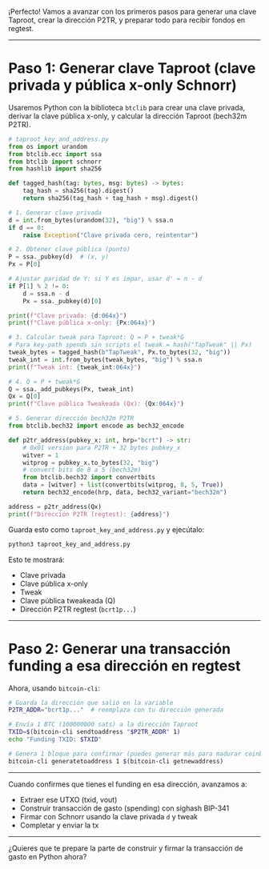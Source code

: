¡Perfecto! Vamos a avanzar con los primeros pasos para generar una clave Taproot, crear la dirección P2TR, y preparar todo para recibir fondos en regtest.

---

# Paso 1: Generar clave Taproot (clave privada y pública x-only Schnorr)

Usaremos Python con la biblioteca `btclib` para crear una clave privada, derivar la clave pública x-only, y calcular la dirección Taproot (bech32m P2TR).

```python
# taproot_key_and_address.py
from os import urandom
from btclib.ecc import ssa
from btclib import schnorr
from hashlib import sha256

def tagged_hash(tag: bytes, msg: bytes) -> bytes:
    tag_hash = sha256(tag).digest()
    return sha256(tag_hash + tag_hash + msg).digest()

# 1. Generar clave privada
d = int.from_bytes(urandom(32), "big") % ssa.n
if d == 0:
    raise Exception("Clave privada cero, reintentar")

# 2. Obtener clave pública (punto)
P = ssa._pubkey(d)  # (x, y)
Px = P[0]

# Ajustar paridad de Y: si Y es impar, usar d' = n - d
if P[1] % 2 != 0:
    d = ssa.n - d
    Px = ssa._pubkey(d)[0]

print(f"Clave privada: {d:064x}")
print(f"Clave pública x-only: {Px:064x}")

# 3. Calcular tweak para Taproot: Q = P + tweak*G
# Para key-path spends sin scripts el tweak = hash("TapTweak" || Px)
tweak_bytes = tagged_hash(b"TapTweak", Px.to_bytes(32, "big"))
tweak_int = int.from_bytes(tweak_bytes, "big") % ssa.n
print(f"Tweak int: {tweak_int:064x}")

# 4. Q = P + tweak*G
Q = ssa._add_pubkeys(Px, tweak_int)
Qx = Q[0]
print(f"Clave pública Tweakeada (Qx): {Qx:064x}")

# 5. Generar dirección bech32m P2TR
from btclib.bech32 import encode as bech32_encode

def p2tr_address(pubkey_x: int, hrp="bcrt") -> str:
    # 0x01 version para P2TR + 32 bytes pubkey_x
    witver = 1
    witprog = pubkey_x.to_bytes(32, "big")
    # convert bits de 8 a 5 (bech32m)
    from btclib.bech32 import convertbits
    data = [witver] + list(convertbits(witprog, 8, 5, True))
    return bech32_encode(hrp, data, bech32_variant="bech32m")

address = p2tr_address(Qx)
print(f"Dirección P2TR (regtest): {address}")
```

Guarda esto como `taproot_key_and_address.py` y ejecútalo:

```bash
python3 taproot_key_and_address.py
```

Esto te mostrará:

* Clave privada
* Clave pública x-only
* Tweak
* Clave pública tweakeada (Q)
* Dirección P2TR regtest (`bcrt1p...`)

---

# Paso 2: Generar una transacción funding a esa dirección en regtest

Ahora, usando `bitcoin-cli`:

```bash
# Guarda la dirección que salió en la variable
P2TR_ADDR="bcrt1p..."  # reemplaza con tu dirección generada

# Envía 1 BTC (100000000 sats) a la dirección Taproot
TXID=$(bitcoin-cli sendtoaddress "$P2TR_ADDR" 1)
echo "Funding TXID: $TXID"

# Genera 1 bloque para confirmar (puedes generar más para madurar coinbase si usaste fondos minados)
bitcoin-cli generatetoaddress 1 $(bitcoin-cli getnewaddress)
```

---

Cuando confirmes que tienes el funding en esa dirección, avanzamos a:

* Extraer ese UTXO (txid, vout)
* Construir transacción de gasto (spending) con sighash BIP-341
* Firmar con Schnorr usando la clave privada `d` y tweak
* Completar y enviar la tx

---

¿Quieres que te prepare la parte de construir y firmar la transacción de gasto en Python ahora?
